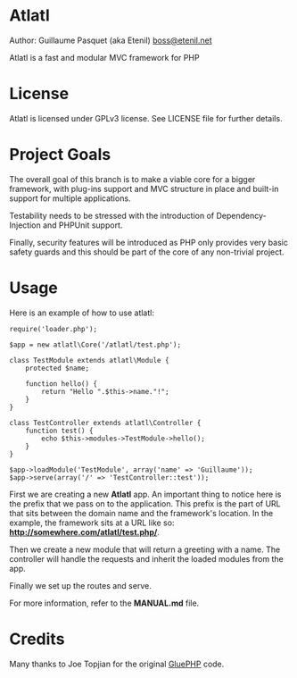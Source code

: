 Atlatl
======
Author: Guillaume Pasquet (aka Etenil) <boss@etenil.net>

Atlatl is a fast and modular MVC framework for PHP

License
=======
Atlatl is licensed under GPLv3 license. See LICENSE file for further details.

Project Goals
============
The overall goal of this branch is to make a viable core for a bigger framework, with plug-ins support and MVC structure in place and built-in support for multiple applications.

Testability needs to be stressed with the introduction of Dependency-Injection and PHPUnit support.

Finally, security features will be introduced as PHP only provides very basic safety guards and this should be part of the core of any non-trivial project.

Usage
=====

Here is an example of how to use atlatl:

	require('loader.php');

	$app = new atlatl\Core('/atlatl/test.php');

    class TestModule extends atlatl\Module {
		protected $name;
		
		function hello() {
			return "Hello ".$this->name."!";
		}
	}

	class TestController extends atlatl\Controller {
		function test() {
			echo $this->modules->TestModule->hello();
		}
	}

	$app->loadModule('TestModule', array('name' => 'Guillaume'));
	$app->serve(array('/' => 'TestController::test'));

First we are creating a new **Atlatl** app. An important thing to notice here is the prefix that we pass on to the application. This prefix is the part of URL that sits between the domain name and the framework's location. In the example, the framework sits at a URL like so: **http://somewhere.com/atlatl/test.php/**.

Then we create a new module that will return a greeting with a name. The controller will handle the requests and inherit the loaded modules from the app.

Finally we set up the routes and serve.

For more information, refer to the **MANUAL.md** file.

Credits
=======
Many thanks to Joe Topjian for the original [GluePHP](http://gluephp.com) code.
